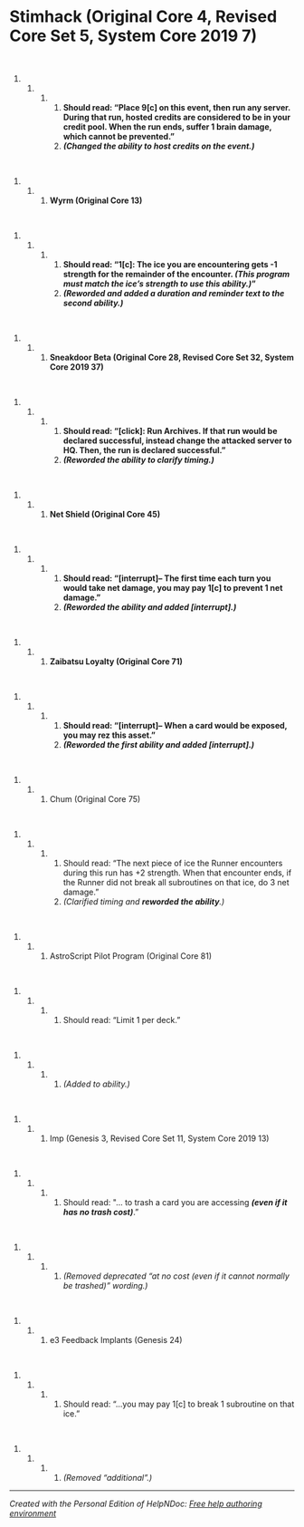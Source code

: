 # Stimhack (Original Core 4, Revised Core Set 5, System Core 2019 7)

&nbsp;

1. &nbsp;
   1. &nbsp;
      1. &nbsp;
         1. **Should read: “Place 9\[c\] on this event, then run any server. During that run, hosted credits are considered to be in your credit pool. When the run ends, suffer 1 brain damage, which cannot be prevented.”**
         1. ***(Changed the ability to host credits on the event.)***

&nbsp;

1. &nbsp;
   1. &nbsp;
      1. **Wyrm (Original Core 13)**

&nbsp;

1. &nbsp;
   1. &nbsp;
      1. &nbsp;
         1. **Should read: “1\[c\]: The ice you are encountering gets -1 strength for the remainder of the encounter. *(This program must match the ice’s strength to use this ability.)*”**
         1. ***(Reworded and added a duration and reminder text to the second ability.)***

&nbsp;

1. &nbsp;
   1. &nbsp;
      1. **Sneakdoor Beta (Original Core 28, Revised Core Set 32, System Core 2019 37)**

&nbsp;

1. &nbsp;
   1. &nbsp;
      1. &nbsp;
         1. **Should read: “\[click\]: Run Archives. If that run would be declared successful, instead change the attacked server to HQ. Then, the run is declared successful.”**
         1. ***(Reworded the ability to clarify timing.)***

&nbsp;

1. &nbsp;
   1. &nbsp;
      1. **Net Shield (Original Core 45)**

&nbsp;

1. &nbsp;
   1. &nbsp;
      1. &nbsp;
         1. **Should read: “\[interrupt\]– The first time each turn you would take net damage, you may pay 1\[c\] to prevent 1 net damage.”**
         1. ***(Reworded the ability and added \[interrupt\].)***

&nbsp;

1. &nbsp;
   1. &nbsp;
      1. **Zaibatsu Loyalty (Original Core 71)**

&nbsp;

1. &nbsp;
   1. &nbsp;
      1. &nbsp;
         1. **Should read: “\[interrupt\]– When a card would be exposed, you may rez this asset.”**
         1. ***(Reworded the first ability and added \[interrupt\].)***

&nbsp;

1. &nbsp;
   1. &nbsp;
      1. Chum (Original Core 75)

&nbsp;

1. &nbsp;
   1. &nbsp;
      1. &nbsp;
         1. Should read: “The next piece of ice the Runner encounters during this run has +2 strength. When that encounter ends, if the Runner did not break all subroutines on that ice, do 3 net damage.”
         1. *(Clarified timing and **reworded the ability**.)*

&nbsp;

1. &nbsp;
   1. &nbsp;
      1. AstroScript Pilot Program (Original Core 81)

&nbsp;

1. &nbsp;
   1. &nbsp;
      1. &nbsp;
         1. Should read: “Limit 1 per deck.”

&nbsp;

1. &nbsp;
   1. &nbsp;
      1. &nbsp;
         1. *(Added to ability.)*

&nbsp;

1. &nbsp;
   1. &nbsp;
      1. Imp (Genesis 3, Revised Core Set 11, System Core 2019 13)

&nbsp;

1. &nbsp;
   1. &nbsp;
      1. &nbsp;
         1. Should read: "... to trash a card you are accessing ***(even if it has no trash cost)***.”

&nbsp;

1. &nbsp;
   1. &nbsp;
      1. &nbsp;
         1. *(Removed deprecated “at no cost (even if it cannot normally be trashed)” wording.)*

&nbsp;

1. &nbsp;
   1. &nbsp;
      1. e3 Feedback Implants (Genesis 24)

&nbsp;

1. &nbsp;
   1. &nbsp;
      1. &nbsp;
         1. Should read: “...you may pay 1\[c\] to break 1 subroutine on that ice.”

&nbsp;

1. &nbsp;
   1. &nbsp;
      1. &nbsp;
         1. *(Removed “additional”.)*


***
_Created with the Personal Edition of HelpNDoc: [Free help authoring environment](<https://www.helpndoc.com/help-authoring-tool>)_
